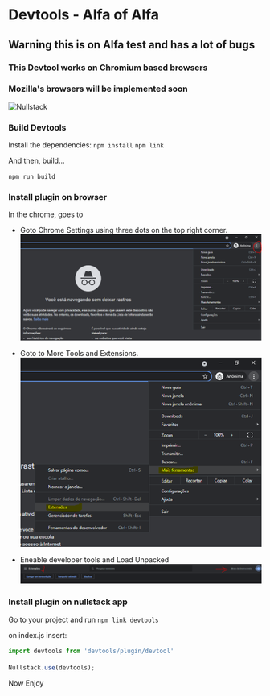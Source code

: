 # Devtools - Alfa of Alfa

## Warning this is on Alfa test and has a lot of bugs

### This Devtool works on Chromium based browsers
### Mozilla's browsers will be implemented soon

<img src='https://raw.githubusercontent.com/nullstack/nullstack/master/nullstack.png' height='60' alt='Nullstack' />

### Build Devtools

Install the dependencies:
`npm install`
`npm link`

And then, build...

`npm run build` 

### Install plugin on browser

In the chrome, goes to 
 * Goto Chrome Settings using three dots on the top right corner.
 ![IMG 01](/wiki/01.PNG )

 * Goto to More Tools and Extensions.
 ![IMG 02](/wiki/02.PNG )

 * Eneable developer tools and Load Unpacked
  ![IMG 03](/wiki/03.PNG )


### Install plugin on nullstack app

Go to your project and run 
`npm link devtools`

on index.js insert:

```js 
import devtools from 'devtools/plugin/devtool'

Nullstack.use(devtools);

```

Now Enjoy


 

